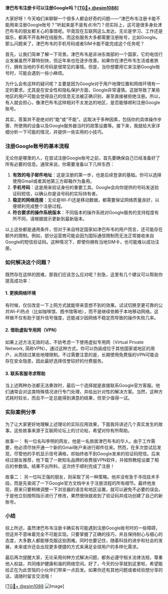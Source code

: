 **津巴布韦注册卡可以注册Google吗？[[TG💪+ @esim1088](https://t.me/s/esim1088)]**

大家好呀！今天咱们来聊聊一个很多人都会好奇的问题——“津巴布韦注册卡能不能用来注册Google账号？”听起来是不是有点冷门？但实际上，这可是很多身处津巴布韦的朋友都关心的事情呢。毕竟现在互联网这么发达，无论是学习、工作还是娱乐，都离不开各种在线服务。而这些服务大多都需要注册账号，比如Google。那么问题来了，津巴布韦的手机号码或者SIM卡能不能完成这个任务呢？

首先，让我们简单了解一下背景。津巴布韦是非洲东南部的一个国家，它的电信行业发展虽然不算特别快，但近年来也在逐步改善。如果你在津巴布韦生活或者旅行，拥有当地的手机号码是很常见的事情。但是，当你想要用它来注册Google账号时，可能会遇到一些小麻烦。

为什么会有这样的疑问呢？主要是因为Google对于用户地理位置和网络环境有一定的要求。尤其是在安全性和隐私保护方面，Google非常谨慎。这就导致了某些地区的用户可能会觉得自己的信息无法被正确识别，甚至直接被拒绝注册。所以，有人就会担心，像津巴布韦这样相对不太发达的地区，是否能够顺利注册Google账号。

其实，答案并不是绝对的“能”或“不能”。这取决于多种因素，包括你的具体操作步骤、所使用的设备以及Google服务器当时的政策设置等。接下来，我就给大家详细分析一下可能的情况，并提供一些实用的小技巧。

### 注册Google账号的基本流程

无论你是哪里的人，在尝试注册Google账号之前，首先要确保自己已经准备好了所有必要的信息。通常来说，你需要准备以下几样东西：

1. **有效的电子邮件地址**：这是注册的第一步，也是后续登录的基础。你可以选择使用Gmail或者其他第三方邮箱作为备用。
2. **手机号码**：这是用来验证身份的重要工具。Google会向你提供的号码发送验证码短信，以确认你是该号码的实际持有者。
3. **稳定的网络连接**：无论是Wi-Fi还是移动数据，都需要保证网络质量良好，以便顺利完成整个注册过程。
4. **符合要求的操作系统版本**：不同版本的操作系统对Google服务的支持程度有所不同，请根据提示更新到最新版本。

以上这些都是通用条件，但对于来自特定国家如津巴布韦的用户而言，还可能存在额外的限制。例如，部分运营商可能会因为国际通信限制而无法正常接收来自Google的短信验证码。这种情况下，即使你拥有当地SIM卡，也可能难以成功注册。

### 如何解决这个问题？

既然存在这样的困难，那我们应该怎么应对呢？别急，这里有几个建议可以帮助你提高成功率：

#### 1. 更换网络环境
有时候，仅仅改变一下上网方式就能带来意想不到的效果。试试切换至更可靠的公共Wi-Fi热点（比如咖啡馆、图书馆等地），而不是继续依赖于本地移动网络。这样做不仅有助于提升信号强度，还能减少因网络不稳定而导致的操作失败几率。

#### 2. 借助虚拟专用网（VPN）
如果上述方法无效的话，不妨考虑一下使用虚拟专用网（Virtual Private Network, 简称VPN）。通过这种方式，你可以伪装成位于其他国家或地区的用户，从而绕过某些地理限制。不过需要注意的是，长期使用免费版的VPN可能会存在安全隐患，因此最好选择信誉较好的付费服务。

#### 3. 联系客服寻求帮助
当上述两种办法都无法奏效时，最后一个选择就是直接联系Google官方客服。他们通常会对这类特殊情况进行专门处理，并给出针对性的解决方案。当然，这种方式耗时较长，而且不一定总能得到满意的结果，但至少值得一试。

### 实际案例分享

为了让大家更好地理解上述理论的实际应用效果，下面我将讲述几个真实发生的故事。这些故事来源于互联网论坛上的讨论帖，希望对你有所帮助。

故事一：
有一位名叫李明的网友，他是一名旅居津巴布韦的华人。由于工作需要，他必须尽快开通一个新的Gmail账户来进行邮件往来。然而，在多次尝试后发现，尽管他的手机显示信号满格，却始终收不到Google发来的验证码短信。后来经过朋友推荐，他下载了一款知名品牌的收费版VPN软件，并按照教程设置了相应的参数值。结果不出所料，这次终于顺利完成了注册！

故事二：
另一位叫王强的朋友，则采取了另一种策略。他并没有急于寻找技术手段，而是先查阅了一下Google官方文档中关于注册流程的所有细节。最终他发现，原来只要稍微调整一下浏览器的语言和地区设置，就可以避免不必要的误会。于是他立刻按照指示进行了修改，果然很快就收到了验证码并成功创建了自己的新账号。

### 小结

综上所述，虽然津巴布韦注册卡确实有可能遇到注册Google账号时的一些障碍，但这并不意味着完全不可能实现。只要掌握了正确的技巧，并且保持耐心与细心的态度，大多数人都能够克服这些困难。同时也要记住，随着科技的进步和社会的发展，未来或许还会出现更多便捷的方式来满足全球用户的多样化需求。

最后再次提醒大家，无论采用何种方式解决问题，都务必遵守相关法律法规，尊重他人权益，共同维护健康和谐的网络空间。好了，今天的分享就到这里啦，希望能给正在为此苦恼的小伙伴们带来一点启发。如果你还有其他问题或者经验想分享的话，请随时留言交流哦！

[[TG💪+ @esim1088](https://t.me/s/esim1088) ![Image](https://i.postimg.cc/4NQfJmqS/Snipaste-2025-05-13-00-14-12.png)]